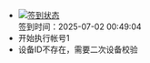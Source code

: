 - [![签到状态](https://github.com/p7wm/Cloud189-Actions/actions/workflows/main.yml/badge.svg?branch=main)](https://github.com/p7wm/Cloud189-Actions/actions/workflows/main.yml) <br> 签到时间：2025-07-02 00:49:04
- 开始执行帐号1
- 设备ID不存在，需要二次设备校验
